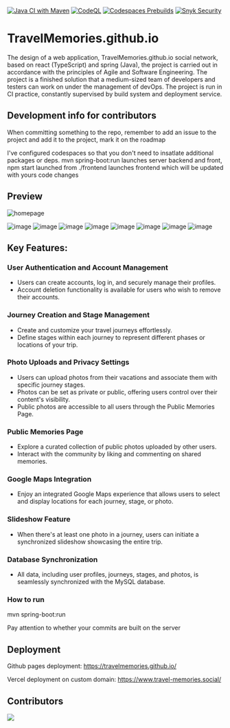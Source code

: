 [![Java CI with Maven](https://github.com/TravelMemories/TravelMemories.github.io/actions/workflows/maven.yml/badge.svg)](https://github.com/TravelMemories/TravelMemories.github.io/actions/workflows/maven.yml) [![CodeQL](https://github.com/TravelMemories/TravelMemories.github.io/actions/workflows/github-code-scanning/codeql/badge.svg)](https://github.com/TravelMemories/TravelMemories.github.io/actions/workflows/github-code-scanning/codeql) [![Codespaces Prebuilds](https://github.com/TravelMemories/TravelMemories.github.io/actions/workflows/codespaces/create_codespaces_prebuilds/badge.svg)](https://github.com/TravelMemories/TravelMemories.github.io/actions/workflows/codespaces/create_codespaces_prebuilds) [![Snyk Security](https://github.com/TravelMemories/TravelMemories.github.io/actions/workflows/snyk-security.yml/badge.svg)](https://github.com/TravelMemories/TravelMemories.github.io/actions/workflows/snyk-security.yml)
# TravelMemories.github.io

The design of a web application, TravelMemories.github.io social network, based on react (TypeScript) and spring (Java), the project is carried out in accordance with the principles of Agile and Software Engineering. The project is a finished solution that a medium-sized team of developers and testers can work on under the management of devOps. The project is run in CI practice, constantly supervised by build system and deployment service.

## Development info for contributors
When committing something to the repo, remember to add an issue to the project and add it to the project, mark it on the roadmap

I've configured codespaces so that you don't need to insatlate additional packages or deps.
mvn spring-boot:run launches server backend and front, npm start launched from ./frontend launches frontend which will be updated with yours code changes

## Preview 
![homepage](https://github.com/Fijalkowskim/TravelMemories/assets/91847461/7a263ba3-eb56-4732-9d4d-e56fdd521157)

![image](https://github.com/Fijalkowskim/TravelMemories/assets/91847461/895ddfbe-09ab-43ee-9607-60dd1d0cede6)
![image](https://github.com/Fijalkowskim/TravelMemories/assets/91847461/b23882b7-2a75-4642-958d-5f5ec6e018ba)
![image](https://github.com/Fijalkowskim/TravelMemories/assets/91847461/6e44245f-9c13-4abb-b65d-320946a8d794)
![image](https://github.com/Fijalkowskim/TravelMemories/assets/91847461/ee9401d8-f238-4773-8dda-bba6800e62bb)
![image](https://github.com/Fijalkowskim/TravelMemories/assets/91847461/1da98238-9c16-44a2-a6c0-f84bd11f0cdf)
![image](https://github.com/Fijalkowskim/TravelMemories/assets/91847461/07034f5b-f412-4c9c-9aaa-f6a95608e573)
![image](https://github.com/Fijalkowskim/TravelMemories/assets/91847461/3e3d7dfc-8035-4655-91ba-41753bfa1d86)
![image](https://github.com/Fijalkowskim/TravelMemories/assets/91847461/ef7dfa6f-ea8d-47d8-b725-794311019cc7)


## Key Features:

### User Authentication and Account Management
- Users can create accounts, log in, and securely manage their profiles.
- Account deletion functionality is available for users who wish to remove their accounts.

### Journey Creation and Stage Management
- Create and customize your travel journeys effortlessly.
- Define stages within each journey to represent different phases or locations of your trip.

### Photo Uploads and Privacy Settings
- Users can upload photos from their vacations and associate them with specific journey stages.
- Photos can be set as private or public, offering users control over their content's visibility.
- Public photos are accessible to all users through the Public Memories Page.

### Public Memories Page
- Explore a curated collection of public photos uploaded by other users.
- Interact with the community by liking and commenting on shared memories.

### Google Maps Integration
- Enjoy an integrated Google Maps experience that allows users to select and display locations for each journey, stage, or photo.

### Slideshow Feature
- When there's at least one photo in a journey, users can initiate a synchronized slideshow showcasing the entire trip.

### Database Synchronization
- All data, including user profiles, journeys, stages, and photos, is seamlessly synchronized with the MySQL database.

### How to run
mvn spring-boot:run

Pay attention to whether your commits are built on the server

## Deployment 

Github pages deployment: https://travelmemories.github.io/

Vercel deployment on custom domain: https://www.travel-memories.social/

## Contributors 
<a href="https://github.com/TravelMemories/TravelMemories.github.io/graphs/contributors">
  <img src="https://contrib.rocks/image?repo=TravelMemories/TravelMemories.github.io"/>
</a>
